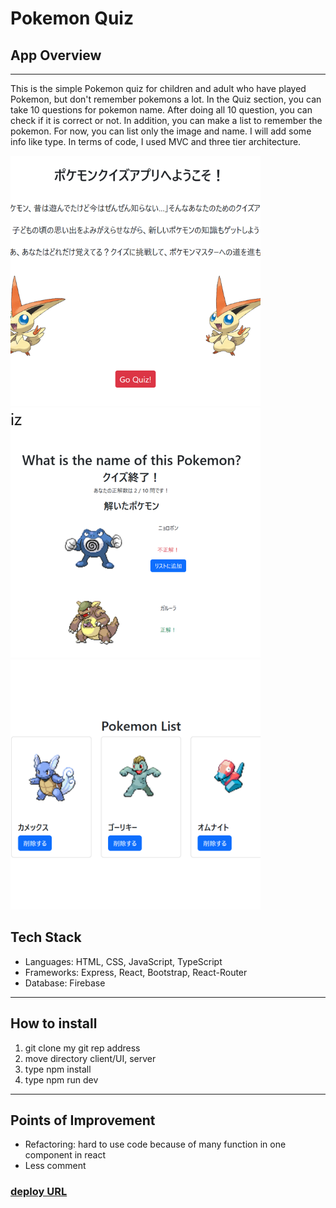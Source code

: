 <h1>Pokemon Quiz</h1>

<div>
    <h2>App Overview</h2>
    <hr/>
    <p>
    This is the simple Pokemon quiz for children and adult who have played Pokemon, but don't remember pokemons a lot.
    In the Quiz section, you can take 10 questions for pokemon name. After doing all 10 question, you can check if it is correct or not. In addition, you can make a list to remember the pokemon. For now, you can list only the image and name. I will add some info like type. In terms of code, I used MVC and three tier architecture.
    </p>
    <img src="./Home.png" alt="home" style="height:400px; width:400px; object-fit: cover;">
    <img src="./Result.png" alt="result" style="height:400px; width:400px; object-fit: cover;">
    <img src="./List.png" style="height:400px; width:400px; object-fit: cover;" alt="list">

</div>
<div>
    <h2>Tech Stack</h2>
    <ul>
        <li>Languages: HTML, CSS, JavaScript, TypeScript</li>
        <li>Frameworks: Express, React, Bootstrap, React-Router</li>
        <li>Database: Firebase</li>
    </ul>
</div>
<hr/>
<div>
    <h2>How to install</h2>
    <ol>
        <li>git clone my git rep address</li>
        <li>move directory client/UI, server</li>
        <li>type npm install</li>
        <li>type npm run dev</li>
    </ol>
</div>
<hr/>
<div>
    <h2>Points of Improvement</h2>
    <ul>
        <li>Refactoring: hard to use code because of many function in one component in react</li>
        <li>Less comment</li>
    </ul>
</div>

<h3><a target="_blank" href="https://poke-v456.vercel.app">deploy URL</a></h3>
